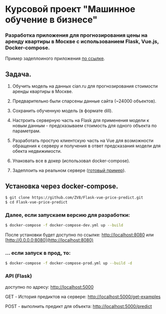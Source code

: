 # Курсовой проект "Машинное обучение в бизнесе"

### Разработка приложения для прогнозирования цены на аренду квартиры в Москве с использованием Flask, Vue.js, Docker-compose. 

Пример задеплоиного приложения [по ссылке](http://rental-price-prediction.adinweb.ru/).

## Задача.

1. Обучить модель на данных cian.ru для прогнозирования стоимости аренды квартиры в Москве. 

2. Предварительно были спарсены данные сайта (~24000 объектов).

3. Сохранить обученную модель (в формате dill).

4. Настроить серверную часть на Flask для применения модели к новым данным - предсказываем стоимость для одного объекта по параметрам.

5. Разработать простую клиентскую часть на Vue для возможности обращения к серверу и получения в ответ предсказания модели для обекта недвижимости.

6. Упаковать все в докер (использовал docker-compose).

7. Задеплоить на реальном сервере ([готовый пример](http://rental-price-prediction.adinweb.ru/)).

## Установка через docker-compose.


```sh
$ git clone https://github.com/ZV8/Flask-vue-price-predict.git
$ cd Flask-vue-price-predict
```
### Далее, если запускаем **версию для разработки**:

```sh
$ docker-compose -f docker-compose-dev.yml up --build
```
После установки будет доступно по ссылке: [http://localhost:8080](http://localhost:8080) или [http://0.0.0.0:8080](http://localhost:8080)


### ... если запуск **в прод**, то:

```sh
$ docker-compose -f docker-compose-prod.yml up --build -d
```

### API (Flask)
доступно по адресу: [http://localhost:5000](http://localhost:5000)

GET - История предиктов на сервере: [http://localhost:5000/get-examples](http://localhost:5000/get-examples)

POST - выполнить предикт для объекта: [http://localhost:5000/predict](http://localhost:5000/predict)
